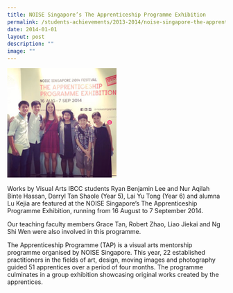 ```yaml
---
title: NOISE Singapore’s The Apprenticeship Programme Exhibition
permalink: /students-achievements/2013-2014/noise-singapore-the-apprenticeship-programme-exhibition/
date: 2014-01-01
layout: post
description: ""
image: ""
---
```

<img style="width:50%" src="/images/noise_singapore.jpg">
		 
Works by Visual Arts IBCC students Ryan Benjamin Lee and Nur Aqilah Binte Hassan, Darryl Tan Shaole (Year 5), Lai Yu Tong (Year 6) and alumna Lu Kejia are featured at the NOISE Singapore’s The Apprenticeship Programme Exhibition, running from 16 August to 7 September 2014.

Our teaching faculty members Grace Tan, Robert Zhao, Liao Jiekai and Ng Shi Wen were also involved in this programme.

The Apprenticeship Programme (TAP) is a visual arts mentorship programme organised by NOISE Singapore. This year, 22 established practitioners in the fields of art, design, moving images and photography guided 51 apprentices over a period of four months. The programme culminates in a group exhibition showcasing original works created by the apprentices.


